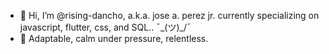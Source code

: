 - 👋 Hi, I’m @rising-dancho, a.k.a. jose a. perez jr. currently specializing on javascript, flutter, css, and SQL.. ¯\_(ツ)_/¯
- 🧗 Adaptable, calm under pressure, relentless.
